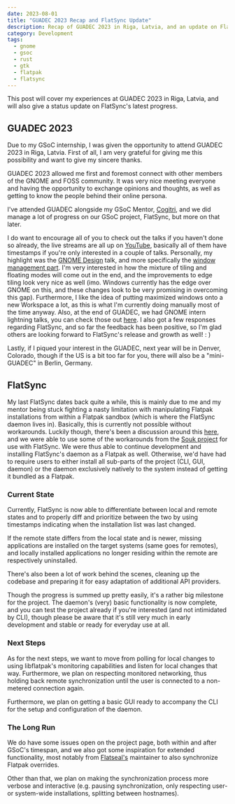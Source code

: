 ```yaml
---
date: 2023-08-01
title: "GUADEC 2023 Recap and FlatSync Update"
description: Recap of GUADEC 2023 in Riga, Latvia, and an update on FlatSync.
category: Development
tags: 
  - gnome
  - gsoc
  - rust
  - gtk
  - flatpak
  - flatsync
---
```


This post will cover my experiences at GUADEC 2023 in Riga, Latvia, and will also give a status update on FlatSync's latest progress.

## GUADEC 2023

Due to my GSoC internship, I was given the opportunity to attend GUADEC 2023 in Riga, Latvia. First of all, I am very grateful for giving me this possibility and want to give my sincere thanks.

GUADEC 2023 allowed me first and foremost connect with other members of the GNOME and FOSS community. It was very nice meeting everyone and having the opportunity to exchange opinions and thoughts, as well as getting to know the people behind their online persona. 

I've attended GUADEC alongside my GSoC Mentor, [Cogitri](https://cogitri.dev/), and we did manage a lot of progress on our GSoC project, FlatSync, but more on that later.

I do want to encourage all of you to check out the talks if you haven't done so already, the live streams are all up on [YouTube](https://youtube.com/playlist?list=PLcb5uDX8FIoCXfTI9t2a47WUDoPG7sIMD), basically all of them have timestamps if you're only interested in a couple of talks. Personally, my highlight was the [GNOME Design](https://www.youtube.com/live/WVWrllJQJ_s?feature=share&t=15491) talk, and more specifically the [window management part](https://www.youtube.com/live/WVWrllJQJ_s?feature=share&t=17320). I'm very interested in how the mixture of tiling and floating modes will come out in the end, and the improvements to edge tiling look very nice as well (imo. Windows currently has the edge over GNOME on this, and these changes look to be very promising in overcoming this gap). Furthermore, I like the idea of putting maximized windows onto a new Workspace a lot, as this is what I'm currently doing manually most of the time anyway. Also, at the end of GUADEC, we had GNOME intern lightning talks, you can check those out [here](https://www.youtube.com/live/hv-bkYpHSbQ?feature=share&t=22594). I also got a few responses regarding FlatSync, and so far the feedback has been positive, so I'm glad others are looking forward to FlatSync's release and growth as well! : )

Lastly, if I piqued your interest in the GUADEC, next year will be in Denver, Colorado, though if the US is a bit too far for you, there will also be a "mini-GUADEC" in Berlin, Germany.

## FlatSync

My last FlatSync dates back quite a while, this is mainly due to me and my mentor being stuck fighting a nasty limitation with manipulating Flatpak installations from within a Flatpak sandbox (which is where the FlatSync daemon lives in). Basically, this is currently not possible without workarounds. Luckily though, there's been a discussion around this [here](https://github.com/flatpak/flatpak/issues/4046), and we were able to use some of the workarounds from the [Souk project](https://gitlab.gnome.org/haecker-felix/souk/-/tree/souk-next?ref_type=heads) for use with FlatSync. We were thus able to continue development and installing FlatSync's daemon as a Flatpak as well. Otherwise, we'd have had to require users to either install all sub-parts of the project (CLI, GUI, daemon) or the daemon exclusively natively to the system instead of getting it bundled as a Flatpak.

### Current State

Currently, FlatSync is now able to differentiate between local and remote states and to properly diff and prioritize between the two by using timestamps indicating when the installation list was last changed.

If the remote state differs from the local state and is newer, missing applications are installed on the target systems (same goes for remotes), and locally installed applications no longer residing within the remote are respectively uninstalled.

There's also been a lot of work behind the scenes, cleaning up the codebase and preparing it for easy adaptation of additional API providers.

Though the progress is summed up pretty easily, it's a rather big milestone for the project. The daemon's (very) basic functionality is now complete, and you can test the project already if you're interested (and not intimidated by CLI), though please be aware that it's still very much in early development and stable or ready for everyday use at all.

### Next Steps

As for the next steps, we want to move from polling for local changes to using libflatpak's monitoring capabilities and listen for local changes that way. Furthermore, we plan on respecting monitored networking, thus holding back remote synchronization until the user is connected to a non-metered connection again.

Furthermore, we plan on getting a basic GUI ready to accompany the CLI for the setup and configuration of the daemon.

### The Long Run

We do have some issues open on the project page, both within and after GSoC's timespan, and we also got some inspiration for extended functionality, most notably from [Flatseal's](https://github.com/tchx84/Flatseal) maintainer to also synchronize Flatpak overrides.

Other than that, we plan on making the synchronization process more verbose and interactive (e.g. pausing synchronization, only respecting user- or system-wide installations, splitting between hostnames).